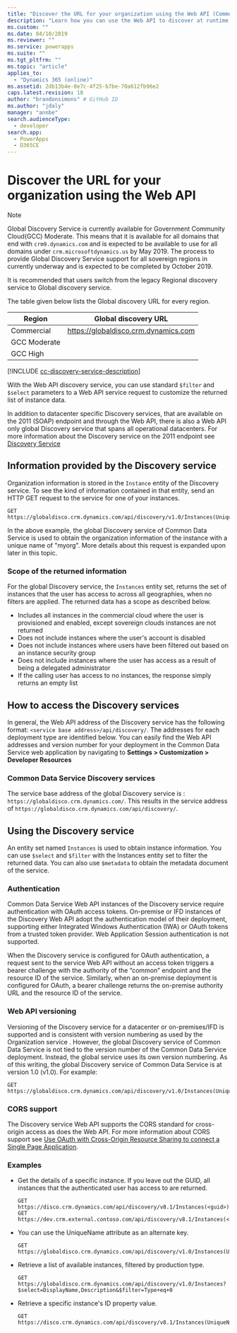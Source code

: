 ```yaml
---
title: "Discover the URL for your organization using the Web API (Common Data Service)| Microsoft Docs"
description: "Learn how you can use the Web API to discover at runtime the organizations, or instances that the logged-on user belongs to"
ms.custom: ""
ms.date: 04/10/2019
ms.reviewer: ""
ms.service: powerapps
ms.suite: ""
ms.tgt_pltfrm: ""
ms.topic: "article"
applies_to: 
  - "Dynamics 365 (online)"
ms.assetid: 2db13b4e-0e7c-4f25-b7be-70a612fb96e2
caps.latest.revision: 18
author: "brandonsimons" # GitHub ID
ms.author: "jdaly"
manager: "annbe"
search.audienceType: 
  - developer
search.app: 
  - PowerApps
  - D365CE
---
```

# Discover the URL for your organization using the Web API

> [!NOTE]
> Global Discovery Service is currently available for Government Community Cloud(GCC) Moderate. This means that it is available for all domains that end with `crm9.dynamics.com` and is expected to be available to use for all domains under `crm.microsoftdynamics.us` by May 2019. The process to provide Global Discovery Service support for all sovereign regions in currently underway and is expected to be completed by October 2019.
>
> It is recommended that users switch from the legacy Regional discovery service to Global discovery service.
>
> The table given below lists the Global discovery URL for every region.
>
> |Region|Global discovery URL|
> |------|------|
> |Commercial|https://globaldisco.crm.dynamics.com|
> |GCC Moderate||
> |GCC High||

[!INCLUDE [cc-discovery-service-description](../includes/cc-discovery-service-description.md)]

With the Web API discovery service, you can use standard `$filter` and `$select` parameters to a Web API service request to customize the returned list of instance data.
<!-- TODO should only talk about the global discovery service -->
In addition to datacenter specific Discovery services, that are available on the 2011 (SOAP) endpoint and through the Web API, there is also a Web API only global Discovery service that spans all operational datacenters. For more information about the Discovery service on the 2011 endpoint see [Discovery Service](../org-service/discovery-service.md)

  
## Information provided by the Discovery service 
 
 Organization information is stored in the `Instance` entity of the Discovery service.  To see the kind of information contained in that entity, send an HTTP GET request to the service for one of your instances.  
  
```http  
GET https://globaldisco.crm.dynamics.com/api/discovery/v1.0/Instances(UniqueName='myorg')  
```  
  
In the above example, the global Discovery service of Common Data Service is used to obtain the organization information of the instance with a unique name of "myorg". More details about this request is expanded upon later in this topic.  
  
### Scope of the returned information

For the global Discovery service, the `Instances` entity set, returns the set of instances that the user has access to across all geographies, when no filters are applied.   The returned data has a scope as described below.  
  
-   Includes all instances in the commercial cloud where the user is provisioned and enabled, except sovereign clouds instances are not returned
-   Does not  include instances where the user's account is disabled
-   Does not include instances where users have been filtered out based on an instance security group
-   Does not include instances where the user has access as a result of being a delegated administrator
-   If the calling user has access to no instances, the response simply returns an empty list

## How to access the Discovery services

In general, the Web API address of the Discovery service has the following format: `<service base address>/api/discovery/`.  The addresses for  each deployment type are identified below. You can easily  find the Web API addresses and version number for your deployment in the Common Data Service web application by navigating to **Settings > Customization > Developer Resources**  
  
### Common Data Service Discovery services  

The service base address of the global Discovery service is : `https://globaldisco.crm.dynamics.com/`. This results in the service address of `https://globaldisco.crm.dynamics.com/api/discovery/`.  
  
<!-- TODO:
The service base address of the Discovery service for a datacenter is : `https://disco.crm[N].dynamics.com/`. This results in the Discovery service address of `https://disco.crm[N].dynamics.com/api/discovery/`. Each datacenter has an N number associated with it. For a complete list of available Common Data Service datacenters, and their N numbers,  see [Download endpoints using Developer resources page](../developer-resources-page.md).   -->
  
## Using the Discovery service  

An entity set named `Instances` is used to obtain instance information. You can use `$select` and `$filter` with the Instances entity set to filter the returned data. You can also use `$metadata` to obtain the metadata document of the service.  
  
### Authentication

Common Data Service Web API instances of the Discovery service require authentication with OAuth access tokens. On-premise or IFD instances of the Discovery Web API adopt the authentication model of their deployment, supporting either Integrated Windows Authentication (IWA) or OAuth tokens from a trusted token provider. Web Application Session authentication is not supported.  
  
When the Discovery service is configured for OAuth authentication, a request sent  to the service Web API without an access token triggers a bearer challenge with the authority of the “common” endpoint and the resource ID of the service.  Similarly, when an on-premise deployment is configured for OAuth, a bearer challenge returns the on-premise authority URL and the resource ID of the service.  
  
### Web API versioning

Versioning of the Discovery service for a datacenter or on-premises/IFD is supported and is consistent with version numbering as used by the Organization service . However, the global Discovery service of Common Data Service is not tied to the version number of the Common Data Service deployment. Instead, the global service uses its own version numbering. As of this writing, the global Discovery service of Common Data Service is at version 1.0 (v1.0). For example:  
  
```http  
GET https://globaldisco.crm.dynamics.com/api/discovery/v1.0/Instances(UniqueName='myorg')  
```  
  
### CORS support

The Discovery service Web API supports the CORS standard for cross-origin access as does the Web API.  For more information about CORS support see [Use OAuth with Cross-Origin Resource Sharing  to connect a Single Page Application](../oauth-cross-origin-resource-sharing-connect-single-page-application.md).  
  
### Examples  
  
-   Get the details of a specific instance. If you leave out the GUID, all instances that the authenticated user has access to are returned.  
  
    ```http  
    GET https://disco.crm.dynamics.com/api/discovery/v8.1/Instances(<guid>)  
    GET https://dev.crm.external.contoso.com/api/discovery/v8.1/Instances(<guid>)  
    ```  
  
-   You can use the UniqueName attribute as an alternate key.  
  
    ```http  
    GET https://globaldisco.crm.dynamics.com/api/discovery/v1.0/Instances(UniqueName='myorg')  
    ```  
  
-   Retrieve a list of available instances, filtered by production type.  
  
    ```http  
    GET https://globaldisco.crm.dynamics.com/api/discovery/v1.0/Instances?$select=DisplayName,Description&$filter=Type+eq+0   
    ```  
  
-   Retrieve a specific instance's ID property value.  
  
    ```http  
    GET https://disco.crm.dynamics.com/api/discovery/v8.1/Instances(UniqueName='myorg')/Id/$value  
    ```

<!-- TODO: Add a see also section -->
